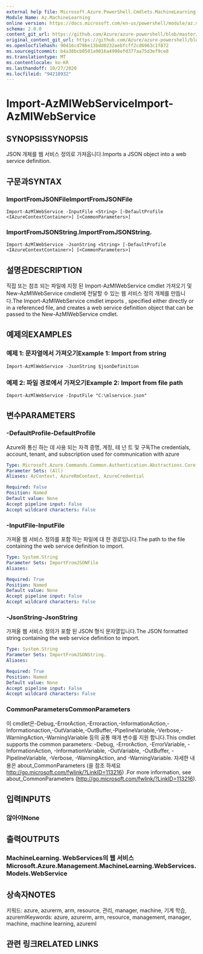 ```yaml
---
external help file: Microsoft.Azure.PowerShell.Cmdlets.MachineLearning.dll-Help.xml
Module Name: Az.MachineLearning
online version: https://docs.microsoft.com/en-us/powershell/module/az.machinelearning/import-azmlwebservice
schema: 2.0.0
content_git_url: https://github.com/Azure/azure-powershell/blob/master/src/MachineLearning/MachineLearning/help/Import-AzMlWebService.md
original_content_git_url: https://github.com/Azure/azure-powershell/blob/master/src/MachineLearning/MachineLearning/help/Import-AzMlWebService.md
ms.openlocfilehash: 90416cd786e13bdd0232aebfcff2cd6963c1f872
ms.sourcegitcommit: b4a38bcb0501a9016a4998efd377aa75d3ef9ce8
ms.translationtype: MT
ms.contentlocale: ko-KR
ms.lasthandoff: 10/27/2020
ms.locfileid: "94218932"
---
```

# <span data-ttu-id="e047d-101">Import-AzMlWebService</span><span class="sxs-lookup"><span data-stu-id="e047d-101">Import-AzMlWebService</span></span>

## <span data-ttu-id="e047d-102">SYNOPSIS</span><span class="sxs-lookup"><span data-stu-id="e047d-102">SYNOPSIS</span></span>
<span data-ttu-id="e047d-103">JSON 개체를 웹 서비스 정의로 가져옵니다.</span><span class="sxs-lookup"><span data-stu-id="e047d-103">Imports a JSON object into a web service definition.</span></span>

## <span data-ttu-id="e047d-104">구문과</span><span class="sxs-lookup"><span data-stu-id="e047d-104">SYNTAX</span></span>

### <span data-ttu-id="e047d-105">ImportFromJSONFile</span><span class="sxs-lookup"><span data-stu-id="e047d-105">ImportFromJSONFile</span></span>
```
Import-AzMlWebService -InputFile <String> [-DefaultProfile <IAzureContextContainer>] [<CommonParameters>]
```

### <span data-ttu-id="e047d-106">ImportFromJSONString.</span><span class="sxs-lookup"><span data-stu-id="e047d-106">ImportFromJSONString.</span></span>
```
Import-AzMlWebService -JsonString <String> [-DefaultProfile <IAzureContextContainer>] [<CommonParameters>]
```

## <span data-ttu-id="e047d-107">설명은</span><span class="sxs-lookup"><span data-stu-id="e047d-107">DESCRIPTION</span></span>
<span data-ttu-id="e047d-108">직접 또는 참조 되는 파일에 지정 된 Import-AzMlWebService cmdlet 가져오기 및 New-AzMlWebService cmdlet에 전달할 수 있는 웹 서비스 정의 개체를 만듭니다.</span><span class="sxs-lookup"><span data-stu-id="e047d-108">The Import-AzMlWebService cmdlet imports , specified either directly or in a referenced file, and creates a web service definition object that can be passed to the New-AzMlWebService cmdlet.</span></span>

## <span data-ttu-id="e047d-109">예제의</span><span class="sxs-lookup"><span data-stu-id="e047d-109">EXAMPLES</span></span>

### <span data-ttu-id="e047d-110">예제 1: 문자열에서 가져오기</span><span class="sxs-lookup"><span data-stu-id="e047d-110">Example 1: Import from string</span></span>
```
Import-AzMlWebService -JsonString $jsonDefinition
```

### <span data-ttu-id="e047d-111">예제 2: 파일 경로에서 가져오기</span><span class="sxs-lookup"><span data-stu-id="e047d-111">Example 2: Import from file path</span></span>
```
Import-AzMlWebService -InputFile "C:\mlservice.json"
```

## <span data-ttu-id="e047d-112">변수</span><span class="sxs-lookup"><span data-stu-id="e047d-112">PARAMETERS</span></span>

### <span data-ttu-id="e047d-113">-DefaultProfile</span><span class="sxs-lookup"><span data-stu-id="e047d-113">-DefaultProfile</span></span>
<span data-ttu-id="e047d-114">Azure와 통신 하는 데 사용 되는 자격 증명, 계정, 테 넌 트 및 구독</span><span class="sxs-lookup"><span data-stu-id="e047d-114">The credentials, account, tenant, and subscription used for communication with azure</span></span>

```yaml
Type: Microsoft.Azure.Commands.Common.Authentication.Abstractions.Core.IAzureContextContainer
Parameter Sets: (All)
Aliases: AzContext, AzureRmContext, AzureCredential

Required: False
Position: Named
Default value: None
Accept pipeline input: False
Accept wildcard characters: False
```

### <span data-ttu-id="e047d-115">-InputFile</span><span class="sxs-lookup"><span data-stu-id="e047d-115">-InputFile</span></span>
<span data-ttu-id="e047d-116">가져올 웹 서비스 정의를 포함 하는 파일에 대 한 경로입니다.</span><span class="sxs-lookup"><span data-stu-id="e047d-116">The path to the file containing the web service definition to import.</span></span>

```yaml
Type: System.String
Parameter Sets: ImportFromJSONFile
Aliases:

Required: True
Position: Named
Default value: None
Accept pipeline input: False
Accept wildcard characters: False
```

### <span data-ttu-id="e047d-117">-JsonString</span><span class="sxs-lookup"><span data-stu-id="e047d-117">-JsonString</span></span>
<span data-ttu-id="e047d-118">가져올 웹 서비스 정의가 포함 된 JSON 형식 문자열입니다.</span><span class="sxs-lookup"><span data-stu-id="e047d-118">The JSON formatted string containing the web service definition to import.</span></span>

```yaml
Type: System.String
Parameter Sets: ImportFromJSONString.
Aliases:

Required: True
Position: Named
Default value: None
Accept pipeline input: False
Accept wildcard characters: False
```

### <span data-ttu-id="e047d-119">CommonParameters</span><span class="sxs-lookup"><span data-stu-id="e047d-119">CommonParameters</span></span>
<span data-ttu-id="e047d-120">이 cmdlet은-Debug,-ErrorAction,-Erroraction,-InformationAction,-Informationaction,-OutVariable,-OutBuffer,-PipelineVariable,-Verbose,-WarningAction,-WarningVariable 등의 공통 매개 변수를 지원 합니다.</span><span class="sxs-lookup"><span data-stu-id="e047d-120">This cmdlet supports the common parameters: -Debug, -ErrorAction, -ErrorVariable, -InformationAction, -InformationVariable, -OutVariable, -OutBuffer, -PipelineVariable, -Verbose, -WarningAction, and -WarningVariable.</span></span> <span data-ttu-id="e047d-121">자세한 내용은 about_CommonParameters (을 참조 하세요 http://go.microsoft.com/fwlink/?LinkID=113216) .</span><span class="sxs-lookup"><span data-stu-id="e047d-121">For more information, see about_CommonParameters (http://go.microsoft.com/fwlink/?LinkID=113216).</span></span>

## <span data-ttu-id="e047d-122">입력</span><span class="sxs-lookup"><span data-stu-id="e047d-122">INPUTS</span></span>

### <span data-ttu-id="e047d-123">않아야</span><span class="sxs-lookup"><span data-stu-id="e047d-123">None</span></span>

## <span data-ttu-id="e047d-124">출력</span><span class="sxs-lookup"><span data-stu-id="e047d-124">OUTPUTS</span></span>

### <span data-ttu-id="e047d-125">MachineLearning. WebServices의 웹 서비스</span><span class="sxs-lookup"><span data-stu-id="e047d-125">Microsoft.Azure.Management.MachineLearning.WebServices.Models.WebService</span></span>

## <span data-ttu-id="e047d-126">상속자</span><span class="sxs-lookup"><span data-stu-id="e047d-126">NOTES</span></span>
<span data-ttu-id="e047d-127">키워드: azure, azurerm, arm, resource, 관리, manager, machine, 기계 학습, azureml</span><span class="sxs-lookup"><span data-stu-id="e047d-127">Keywords: azure, azurerm, arm, resource, management, manager, machine, machine learning, azureml</span></span>

## <span data-ttu-id="e047d-128">관련 링크</span><span class="sxs-lookup"><span data-stu-id="e047d-128">RELATED LINKS</span></span>
